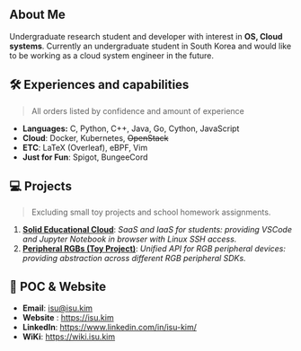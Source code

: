## About Me
Undergraduate research student and developer with interest in **OS, Cloud systems**.  Currently an undergraduate student in South Korea and would like to be working as a cloud system engineer in the future.

## :hammer_and_wrench:	Experiences and capabilities
> All orders listed by confidence and amount of experience

- **Languages:** C, Python, C++, Java, Go,  Cython, JavaScript
- **Cloud**: Docker, Kubernetes, ~~OpenStack~~
- **ETC**: LaTeX (Overleaf), eBPF, Vim
- **Just for Fun**: Spigot, BungeeCord

## :computer:	Projects
> Excluding small toy projects and school homework assignments.
1. **[Solid Educational Cloud](https://github.com/isu-kim/isu-kim/blob/main/projects.md#1-solid-educational-cloud)**: *SaaS and IaaS for students: providing VSCode and Jupyter Notebook in browser with Linux SSH access.*
2. **[Peripheral RGBs (Toy Project)](https://github.com/isu-kim/isu-kim/blob/main/projects.md#2-peripheral-rgbs-toy-project)**: *Unified API for RGB peripheral devices: providing abstraction across different RGB peripheral SDKs.*

## :e-mail: POC & Website
- **Email**: isu@isu.kim
- **Website** : https://isu.kim
- **LinkedIn**: https://www.linkedin.com/in/isu-kim/
- **WiKi**: https://wiki.isu.kim

